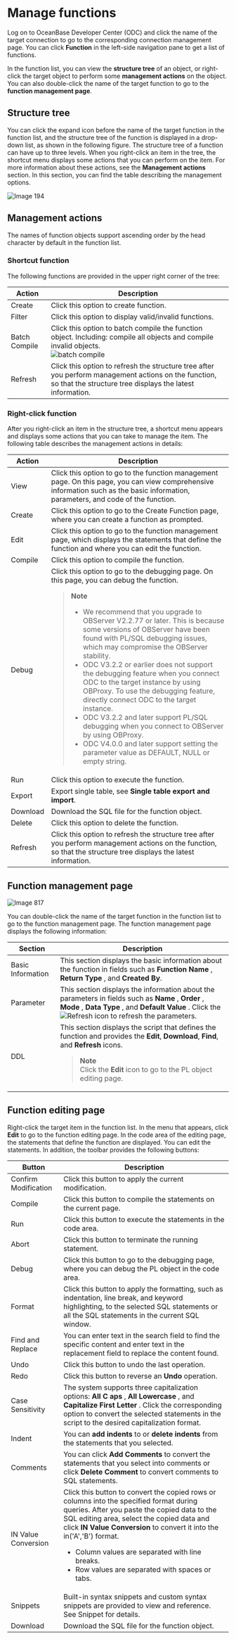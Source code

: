 Manage functions 
=====================================

Log on to OceanBase Developer Center (ODC) and click the name of the target connection to go to the corresponding connection management page. You can click **Function** in the left-side navigation pane to get a list of functions. 

In the function list, you can view the **structure tree** of an object, or right-click the target object to perform some **management actions** on the object. You can also double-click the name of the target function to go to the **function management page**. 

Structure tree 
-----------------------

You can click the expand icon before the name of the target function in the function list, and the structure tree of the function is displayed in a drop-down list, as shown in the following figure. The structure tree of a function can have up to three levels. When you right-click an item in the tree, the shortcut menu displays some actions that you can perform on the item. For more information about these actions, see the **Management actions** section. In this section, you can find the table describing the management options.

![Image 194](https://obbusiness-private.oss-cn-shanghai.aliyuncs.com/doc/img/odc/340/%E7%AE%A1%E7%90%86%E5%87%BD%E6%95%B0-1-EN.png)

Management actions 
---------------------------

The names of function objects support ascending order by the head character by default in the function list.

### Shortcut function 

The following functions are provided in the upper right corner of the tree:


|    Action     |                                                                               Description                                                                                |
|---------------|--------------------------------------------------------------------------------------------------------------------------------------------------------------------------|
| Create        | Click this option to create function.                                                                                                                                    |
| Filter        | Click this option to display valid/invalid functions.                                                                                                                    |
| Batch Compile | Click this option to batch compile the function object. Including: compile all objects and compile invalid objects. <br> ![batch compile](https://obbusiness-private.oss-cn-shanghai.aliyuncs.com/doc/img/odc/%E6%89%B9%E9%87%8F%E7%BC%96%E8%AF%91-EN.png) |
| Refresh       | Click this option to refresh the structure tree after you perform management actions on the function, so that the structure tree displays the latest information.        |



### Right-click function 

After you right-click an item in the structure tree, a shortcut menu appears and displays some actions that you can take to manage the item. The following table describes the management actions in details:


|  Action  |Description|
|----------|--------------------------------------------------------------------------------------------------------------------------------------------------------------------------------------------------------------------------------------------------------------------------------------------------------------------------------------------------------------------------------------------------------------------------------------------------------------------------------------------------------------------------------------------------------------------------------------------------------------------------------------------------------------------------------------------------------------------------------------------------------------------------|
| View     | Click this option to go to the function management page. On this page, you can view comprehensive information such as the basic information, parameters, and code of the function.  |
| Create   | Click this option to go to the Create Function page, where you can create a function as prompted.|
| Edit     | Click this option to go to the function management page, which displays the statements that define the function and where you can edit the function. |
| Compile  | Click this option to compile the function.  |
| Debug    | Click this option to go to the debugging page. On this page, you can debug the function. <blockquote> **Note** <br> <ul><li> We recommend that you upgrade to OBServer V2.2.77 or later. This is because some versions of OBServer have been found with PL/SQL debugging issues, which may compromise the OBServer stability.</li>   <li> ODC V3.2.2 or earlier does not support the debugging feature when you connect ODC to the target instance by using OBProxy. To use the debugging feature, directly connect ODC to the target instance.</li>   <li> ODC V3.2.2 and later support PL/SQL debugging when you connect to OBServer by using OBProxy. </li> <li> ODC V4.0.0 and later support setting the parameter value as DEFAULT, NULL or empty string. </li></ul></blockquote> |
| Run      | Click this option to execute the function.  |
|Export|Export single table, see **Single table export and import**.|
| Download | Download the SQL file for the function object.|
| Delete   | Click this option to delete the function. |
| Refresh  | Click this option to refresh the structure tree after you perform management actions on the function, so that the structure tree displays the latest information. |


Function management page 
---------------------------------------------

![Image 817](https://obbusiness-private.oss-cn-shanghai.aliyuncs.com/doc/img/odc/340/%E7%AE%A1%E7%90%86%E5%87%BD%E6%95%B0-2-EN.png)

You can double-click the name of the target function in the function list to go to the function management page. The function management page displays the following information:


|Section| Description |
|-------------------|--------------------------------------------------------------------------------------------------------------------------------------------------------------------------------------------------------------------------------------------------------------------------------------------------|
| Basic Information | This section displays the basic information about the function in fields such as **Function Name** , **Return Type** , and **Created By**. |
| Parameter         | This section displays the information about the parameters in fields such as **Name** , **Order** , **Mode** , **Data Type** , and **Default Value** . Click the ![Refresh](https://help-static-aliyun-doc.aliyuncs.com/assets/img/en-US/2672849361/p326053.jpg) icon to refresh the parameters. |
| DDL               | This section displays the script that defines the function and provides the **Edit**, **Download**, **Find**, and **Refresh** icons. <blockquote> **Note** <br> Click the **Edit** icon to go to the PL object editing page. </blockquote>|



Function editing page 
------------------------------

Right-click the target item in the function list. In the menu that appears, click **Edit** to go to the function editing page. In the code area of the editing page, the statements that define the function are displayed. You can edit the statements. In addition, the toolbar provides the following buttons:


|Button|Description|
|----------------------|-------------------------------------------------------------------------------------------------------------------------------------------------------------------------------------------------------------------------------------------------------------------------------------------------------------------------------------------------------------------------------------------------------------------------------------------------------------------------|
| Confirm Modification | Click this button to apply the current modification. |
| Compile              | Click this button to compile the statements on the current page. |
| Run                  | Click this button to execute the statements in the code area. |
|Abort|Click this button to terminate the running statement.|
| Debug                | Click this button to go to the debugging page, where you can debug the PL object in the code area. |
| Format               | Click this button to apply the formatting, such as indentation, line break, and keyword highlighting, to the selected SQL statements or all the SQL statements in the current SQL window. |
| Find and Replace     | You can enter text in the search field to find the specific content and enter text in the replacement field to replace the content found.|
| Undo                 | Click this button to undo the last operation.  |
| Redo                 | Click this button to reverse an **Undo** operation.  |
| Case Sensitivity     | The system supports three capitalization options: **All C** **aps** , **All Lowercase** , and **Capitalize First Letter** . Click the corresponding option to convert the selected statements in the script to the desired capitalization format.  |
| Indent               | You can **add indents** to or **delete indents** from the statements that you selected.  |
| Comments             | You can click **Add Comments** to convert the statements that you select into comments or click **Delete Comment** to convert comments to SQL statements.   |
| IN Value Conversion  | Click this button to convert the copied rows or columns into the specified format during queries.  After you paste the copied data to the SQL editing area, select the copied data and click **IN Value Conversion** to convert it into the in('A','B') format. <ul><li> Column values are separated with line breaks. </li><li> Row values are separated with spaces or tabs.</li></ul>    |
|Snippets| Built-in syntax snippets and custom syntax snippets are provided to view and reference. See Snippet for details.|
|Download|Download the SQL file for the function object.|
